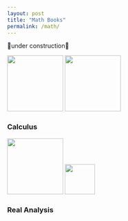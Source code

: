 ```yaml
---
layout: post
title: "Math Books"
permalink: /math/
---
```


🚧under construction🚧

[<img src="https://images-na.ssl-images-amazon.com/images/I/41qQ8QHroVS._SY344_BO1,204,203,200_.jpg" height=130 >](https://libgen.is/book/index.php?md5=C692717FC61C8133BA008BE26AABB084)
[<img src="https://images-na.ssl-images-amazon.com/images/I/41JBIu2-JLL._SX398_BO1,204,203,200_.jpg" height=130 >](https://libgen.is/book/index.php?md5=EFA51226D14D0A95FB6F2BD8669499C5)

### Calculus
[<img src="https://images-na.ssl-images-amazon.com/images/I/31ESrmEz0-L._SX218_BO1,204,203,200_QL40_FMwebp_.jpg" height=130 />](https://libgen.rs/book/index.php?md5=AF1E3B07114EAA2F129C1E4CF1F2EBB8)
[<img src="https://images-na.ssl-images-amazon.com/images/I/31hBaUnCCjL._SX384_BO1,204,203,200_.jpg" height=70 >](https://libgen.rs/book/index.php?md5=D3A4243794C1FFBE14213A0ED40E075A)

### Real Analysis

